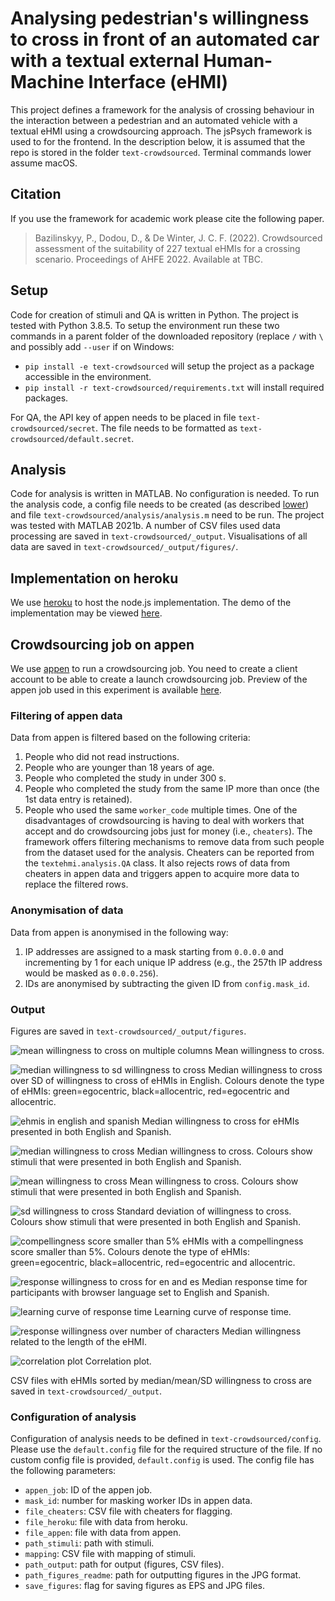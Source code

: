 # Analysing pedestrian's willingness to cross in front of an automated car with a textual external Human-Machine Interface (eHMI)
This project defines a framework for the analysis of crossing behaviour in the interaction between a pedestrian and an automated vehicle with a textual eHMI using a crowdsourcing approach. The jsPsych framework is used to for the frontend. In the description below, it is assumed that the repo is stored in the folder `text-crowdsourced`. Terminal commands lower assume macOS.

## Citation
If you use the framework for academic work please cite the following paper.

> Bazilinskyy, P., Dodou, D., & De Winter, J. C. F. (2022). Crowdsourced assessment of the suitability of 227 textual eHMIs for a crossing scenario. Proceedings of AHFE 2022. Available at TBC.

## Setup
Code for creation of stimuli and QA is written in Python. The project is tested with Python 3.8.5. To setup the environment run these two commands in a parent folder of the downloaded repository (replace `/` with `\` and possibly add `--user` if on Windows:
- `pip install -e text-crowdsourced` will setup the project as a package accessible in the environment.
- `pip install -r text-crowdsourced/requirements.txt` will install required packages.

For QA, the API key of appen needs to be placed in file `text-crowdsourced/secret`. The file needs to be formatted as `text-crowdsourced/default.secret`.

## Analysis
Code for analysis is written in MATLAB. No configuration is needed. To run the analysis code, a config file needs to be created (as described [lower](https://github.com/bazilinskyy/text-crowdsourced#configuration-of-analysis)) and file `text-crowdsourced/analysis/analysis.m` need to be run. The project was tested with MATLAB 2021b. A number of CSV files used data processing are saved in `text-crowdsourced/_output`. Visualisations of all data are saved in `text-crowdsourced/_output/figures/`.

## Implementation on heroku
We use [heroku](https://www.heroku.com/) to host the node.js implementation. The demo of the implementation may be viewed [here](https://text-crowdsourced.herokuapp.com/?debug=1&save_data=0).

## Crowdsourcing job on appen
We use [appen](http://appen.com) to run a crowdsourcing job. You need to create a client account to be able to create a launch crowdsourcing job. Preview of the appen job used in this experiment is available [here](https://view.appen.io/channels/cf_internal/jobs/1884388/editor_preview?token=65NVm9aKVsyz_jlitEr3bA).

### Filtering of appen data
Data from appen is filtered based on the following criteria:
1. People who did not read instructions.
2. People who are younger than 18 years of age.
3. People who completed the study in under 300 s.
4. People who completed the study from the same IP more than once (the 1st data entry is retained).
5. People who used the same `worker_code` multiple times. One of the disadvantages of crowdsourcing is having to deal with workers that accept and do crowdsourcing jobs just for money (i.e., `cheaters`). The framework offers filtering mechanisms to remove data from such people from the dataset used for the analysis. Cheaters can be reported from the `textehmi.analysis.QA` class. It also rejects rows of data from cheaters in appen data and triggers appen to acquire more data to replace the filtered rows.

### Anonymisation of data
Data from appen is anonymised in the following way:
1. IP addresses are assigned to a mask starting from `0.0.0.0` and incrementing by 1 for each unique IP address (e.g., the 257th IP address would be masked as `0.0.0.256`).
2. IDs are anonymised by subtracting the given ID from `config.mask_id`.

### Output
Figures are saved in `text-crowdsourced/_output/figures`.

![mean willingness to cross on multiple columns](https://github.com/bazilinskyy/text-crowdsourced/blob/main/figures/mean-cross-multiple-columns.jpg?raw=true)
Mean willingness to cross.

![median willingness to sd willingness to cross](https://github.com/bazilinskyy/text-crowdsourced/blob/main/figures/scatter-text-en-median.jpg?raw=true)
Median willingness to cross over SD of willingness to cross of eHMIs in English. Colours denote the type of eHMIs: green=egocentric, black=allocentric, red=egocentric and allocentric.

![ehmis in english and spanish](https://github.com/bazilinskyy/text-crowdsourced/blob/main/figures/median-cross-en-es.jpg?raw=true)
Median willingness to cross for eHMIs presented in both English and Spanish.

![median willingness to cross](https://github.com/bazilinskyy/text-crowdsourced/blob/main/figures/median-cross.jpg?raw=true)
Median willingness to cross. Colours show stimuli that were presented in both English and Spanish.

![mean willingness to cross](https://github.com/bazilinskyy/text-crowdsourced/blob/main/figures/mean-cross.jpg?raw=true)
Mean willingness to cross. Colours show stimuli that were presented in both English and Spanish.

![sd willingness to cross](https://github.com/bazilinskyy/text-crowdsourced/blob/main/figures/sd-cross.jpg?raw=true)
Standard deviation of willingness to cross. Colours show stimuli that were presented in both English and Spanish.

![compellingness score smaller than 5%](https://github.com/bazilinskyy/text-crowdsourced/blob/main/figures/scatter-text-en-mean.jpg?raw=true)
eHMIs with a compellingness score smaller than 5%. Colours denote the type of eHMIs: green=egocentric, black=allocentric, red=egocentric and allocentric.

![response willingness to cross for en and es](https://github.com/bazilinskyy/text-crowdsourced/blob/main/figures/response-time-usa-ven.jpg?raw=true)
Median response time for participants with browser language set to English and Spanish.

![learning curve of response time](https://github.com/bazilinskyy/text-crowdsourced/blob/main/figures/response-time-learning.jpg?raw=true)
Learning curve of response time.

![response willingness over number of characters](https://github.com/bazilinskyy/text-crowdsourced/blob/main/figures/response-time-num-chars.jpg?raw=true)
Median willingness related to the length of the eHMI.

![correlation plot](https://github.com/bazilinskyy/text-crowdsourced/blob/main/figures/corrplot.jpg?raw=true)
Correlation plot.

CSV files with eHMIs sorted by median/mean/SD willingness to cross are saved in `text-crowdsourced/_output`.

### Configuration of analysis
Configuration of analysis needs to be defined in `text-crowdsourced/config`. Please use the `default.config` file for the required structure of the file. If no custom config file is provided, `default.config` is used. The config file has the following parameters:
* `appen_job`: ID of the appen job.
* `mask_id`: number for masking worker IDs in appen data.
* `file_cheaters`: CSV file with cheaters for flagging.
* `file_heroku`: file with data from heroku.
* `file_appen`: file with data from appen.
* `path_stimuli`: path with stimuli.
* `mapping`: CSV file with mapping of stimuli.
* `path_output`: path for output (figures, CSV files).
* `path_figures_readme`: path for outputting figures in the JPG format.
* `save_figures`: flag for saving figures as EPS and JPG files.
